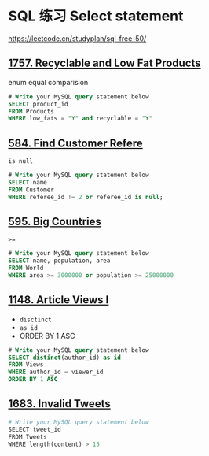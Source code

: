 

# SQL 练习 Select statement

https://leetcode.cn/studyplan/sql-free-50/

## [1757. Recyclable and Low Fat Products](https://leetcode.cn/problems/recyclable-and-low-fat-products/)

enum equal comparision

```sql
# Write your MySQL query statement below
SELECT product_id
FROM Products
WHERE low_fats = "Y" and recyclable = "Y"
```

## [584. Find Customer Refere](https://leetcode.cn/problems/find-customer-referee/)

`is null`

```sql
# Write your MySQL query statement below
SELECT name
FROM Customer
WHERE referee_id != 2 or referee_id is null;
```

## [595. Big Countries](https://leetcode.cn/problems/big-countries/)

`>=`

```sql
# Write your MySQL query statement below
SELECT name, population, area
FROM World
WHERE area >= 3000000 or population >= 25000000
```

## [1148. Article Views I](https://leetcode.cn/problems/article-views-i/)

- `disctinct`
- `as id`
- ORDER BY 1 ASC

```sql
# Write your MySQL query statement below
SELECT distinct(author_id) as id
FROM Views
WHERE author_id = viewer_id
ORDER BY 1 ASC
```

## [1683. Invalid Tweets](https://leetcode.cn/problems/invalid-tweets/)

```python
# Write your MySQL query statement below
SELECT tweet_id
FROM Tweets
WHERE length(content) > 15
```

